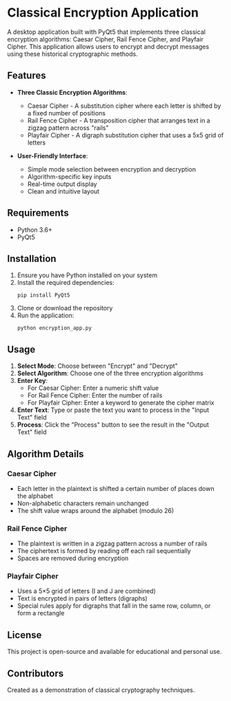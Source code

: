 # Classical Encryption Application

A desktop application built with PyQt5 that implements three classical encryption algorithms: Caesar Cipher, Rail Fence Cipher, and Playfair Cipher. This application allows users to encrypt and decrypt messages using these historical cryptographic methods.

## Features

- **Three Classic Encryption Algorithms**:
  - Caesar Cipher - A substitution cipher where each letter is shifted by a fixed number of positions
  - Rail Fence Cipher - A transposition cipher that arranges text in a zigzag pattern across "rails"
  - Playfair Cipher - A digraph substitution cipher that uses a 5x5 grid of letters

- **User-Friendly Interface**:
  - Simple mode selection between encryption and decryption
  - Algorithm-specific key inputs
  - Real-time output display
  - Clean and intuitive layout

## Requirements

- Python 3.6+
- PyQt5

## Installation

1. Ensure you have Python installed on your system
2. Install the required dependencies:
   ```
   pip install PyQt5
   ```
3. Clone or download the repository
4. Run the application:
   ```
   python encryption_app.py
   ```

## Usage

1. **Select Mode**: Choose between "Encrypt" and "Decrypt"
2. **Select Algorithm**: Choose one of the three encryption algorithms
3. **Enter Key**:
   - For Caesar Cipher: Enter a numeric shift value
   - For Rail Fence Cipher: Enter the number of rails
   - For Playfair Cipher: Enter a keyword to generate the cipher matrix
4. **Enter Text**: Type or paste the text you want to process in the "Input Text" field
5. **Process**: Click the "Process" button to see the result in the "Output Text" field

## Algorithm Details

### Caesar Cipher
- Each letter in the plaintext is shifted a certain number of places down the alphabet
- Non-alphabetic characters remain unchanged
- The shift value wraps around the alphabet (modulo 26)

### Rail Fence Cipher
- The plaintext is written in a zigzag pattern across a number of rails
- The ciphertext is formed by reading off each rail sequentially
- Spaces are removed during encryption

### Playfair Cipher
- Uses a 5×5 grid of letters (I and J are combined)
- Text is encrypted in pairs of letters (digraphs)
- Special rules apply for digraphs that fall in the same row, column, or form a rectangle

## License

This project is open-source and available for educational and personal use.

## Contributors

Created as a demonstration of classical cryptography techniques.
